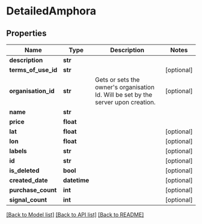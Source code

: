 # DetailedAmphora

## Properties
Name | Type | Description | Notes
------------ | ------------- | ------------- | -------------
**description** | **str** |  | 
**terms_of_use_id** | **str** |  | [optional] 
**organisation_id** | **str** | Gets or sets the owner&#39;s organisation Id. Will be set by the server upon creation. | [optional] 
**name** | **str** |  | 
**price** | **float** |  | 
**lat** | **float** |  | [optional] 
**lon** | **float** |  | [optional] 
**labels** | **str** |  | [optional] 
**id** | **str** |  | [optional] 
**is_deleted** | **bool** |  | [optional] 
**created_date** | **datetime** |  | [optional] 
**purchase_count** | **int** |  | [optional] 
**signal_count** | **int** |  | [optional] 

[[Back to Model list]](../README.md#documentation-for-models) [[Back to API list]](../README.md#documentation-for-api-endpoints) [[Back to README]](../README.md)


